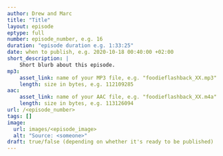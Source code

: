 ```yaml
---
author: Drew and Marc
title: "Title"
layout: episode
eptype: full
number: episode_number, e.g. 16
duration: "episode duration e.g. 1:33:25"
date: when to publish, e.g. 2020-10-18 00:40:00 +02:00 
short_description: |
	Short blurb about this episode.
mp3:
    asset_link: name of your MP3 file, e.g. "foodieflashback_XX.mp3"
    length: size in bytes, e.g. 112109285
aac:
    asset_link: name of your AAC file, e.g. "foodieflashback_XX.m4a"
    length: size in bytes, e.g. 113126094
url: /<episode_number>
tags: []
image: 
  url: images/<episode_image>
  alt: "Source: <someone>"
draft: true/false (depending on whether it's ready to be published)
---
```

